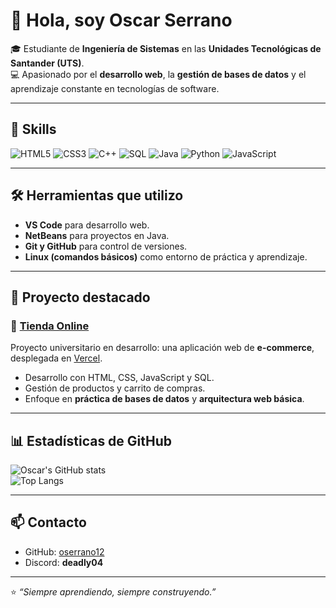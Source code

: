 # 👋 Hola, soy Oscar Serrano  

🎓 Estudiante de **Ingeniería de Sistemas** en las **Unidades Tecnológicas de Santander (UTS)**.  
💻 Apasionado por el **desarrollo web**, la **gestión de bases de datos** y el aprendizaje constante en tecnologías de software.  

---

## 🚀 Skills  

![HTML5](https://img.shields.io/badge/HTML5-E34F26?style=for-the-badge&logo=html5&logoColor=white)
![CSS3](https://img.shields.io/badge/CSS3-1572B6?style=for-the-badge&logo=css3&logoColor=white)
![C++](https://img.shields.io/badge/C++-00599C?style=for-the-badge&logo=cplusplus&logoColor=white)
![SQL](https://img.shields.io/badge/SQL-4479A1?style=for-the-badge&logo=mysql&logoColor=white)
![Java](https://img.shields.io/badge/Java-007396?style=for-the-badge&logo=java&logoColor=white)
![Python](https://img.shields.io/badge/Python-3776AB?style=for-the-badge&logo=python&logoColor=white)
![JavaScript](https://img.shields.io/badge/JavaScript-F7DF1E?style=for-the-badge&logo=javascript&logoColor=black)

---

## 🛠️ Herramientas que utilizo  

- **VS Code** para desarrollo web.  
- **NetBeans** para proyectos en Java.  
- **Git y GitHub** para control de versiones.  
- **Linux (comandos básicos)** como entorno de práctica y aprendizaje.  

---

## 📂 Proyecto destacado  

### 🛒 [Tienda Online](https://github.com/oserrano12/tienda_online)  
Proyecto universitario en desarrollo: una aplicación web de **e-commerce**, desplegada en [Vercel](https://tienda-online.vercel.app/).  
- Desarrollo con HTML, CSS, JavaScript y SQL.  
- Gestión de productos y carrito de compras.  
- Enfoque en **práctica de bases de datos** y **arquitectura web básica**.  

---

## 📊 Estadísticas de GitHub  

![Oscar's GitHub stats](https://github-readme-stats.vercel.app/api?username=oserrano12&show_icons=true&theme=tokyonight)  
![Top Langs](https://github-readme-stats.vercel.app/api/top-langs/?username=oserrano12&layout=compact&theme=tokyonight)  

---

## 📫 Contacto  

- GitHub: [oserrano12](https://github.com/oserrano12)  
- Discord: **deadly04**  

---

⭐ *“Siempre aprendiendo, siempre construyendo.”*  
